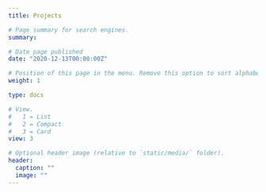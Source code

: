 ```yaml
---
title: Projects

# Page summary for search engines.
summary: 

# Date page published
date: "2020-12-13T00:00:00Z"

# Position of this page in the menu. Remove this option to sort alphabetically.
weight: 1

type: docs

# View.
#   1 = List
#   2 = Compact
#   3 = Card
view: 3

# Optional header image (relative to `static/media/` folder).
header:
  caption: ""
  image: ""
---
```

